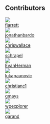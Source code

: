 ## Contributors

<section class="contributor-container"><a href="https://github.com/fjarrett" target="_blank"><img src="https://avatars1.githubusercontent.com/u/522158?v=3" class="contributor-image" /> <br />fjarrett</a></section>
<section class="contributor-container"><a href="https://github.com/jonathanbardo" target="_blank"><img src="https://avatars3.githubusercontent.com/u/1933681?v=3" class="contributor-image" /> <br />jonathanbardo</a></section>
<section class="contributor-container"><a href="https://github.com/chriswallace" target="_blank"><img src="https://avatars0.githubusercontent.com/u/80830?v=3" class="contributor-image" /> <br />chriswallace</a></section>
<section class="contributor-container"><a href="https://github.com/schrapel" target="_blank"><img src="https://avatars1.githubusercontent.com/u/3613405?v=3" class="contributor-image" /> <br />schrapel</a></section>
<section class="contributor-container"><a href="https://github.com/EvanHerman" target="_blank"><img src="https://avatars1.githubusercontent.com/u/5321364?v=3" class="contributor-image" /> <br />EvanHerman</a></section>
<section class="contributor-container"><a href="https://github.com/lukapaunovic" target="_blank"><img src="https://avatars0.githubusercontent.com/u/23408913?v=3" class="contributor-image" /> <br />lukapaunovic</a></section>
<section class="contributor-container"><a href="https://github.com/christianc1" target="_blank"><img src="https://avatars3.githubusercontent.com/u/5025568?v=3" class="contributor-image" /> <br />christianc1</a></section>
<section class="contributor-container"><a href="https://github.com/gmays" target="_blank"><img src="https://avatars1.githubusercontent.com/u/6279639?v=3" class="contributor-image" /> <br />gmays</a></section>
<section class="contributor-container"><a href="https://github.com/wpexplorer" target="_blank"><img src="https://avatars0.githubusercontent.com/u/1128841?v=3" class="contributor-image" /> <br />wpexplorer</a></section>
<section class="contributor-container"><a href="https://github.com/garand" target="_blank"><img src="https://avatars1.githubusercontent.com/u/82437?v=3" class="contributor-image" /> <br />garand</a></section>
